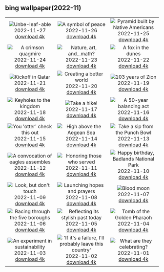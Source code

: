 ## bing wallpaper(2022-11)

|  |  |  |
| :----: | :----: | :----: |
| ![Unbe-leaf-able](https://cn.bing.com/th?id=OHR.Cecropia_EN-US9602789937_UHD.jpg&pid=hp&w=384&h=216&rs=1&c=4) <br/>2022-11-27 [download 4k](https://cn.bing.com/th?id=OHR.Cecropia_EN-US9602789937_UHD.jpg)| ![A symbol of peace](https://cn.bing.com/th?id=OHR.OliveTreeDay_EN-US9460125670_UHD.jpg&pid=hp&w=384&h=216&rs=1&c=4) <br/>2022-11-26 [download 4k](https://cn.bing.com/th?id=OHR.OliveTreeDay_EN-US9460125670_UHD.jpg)| ![Pyramid built by Native Americans](https://cn.bing.com/th?id=OHR.MonksMound_EN-US9323884241_UHD.jpg&pid=hp&w=384&h=216&rs=1&c=4) <br/>2022-11-25 [download 4k](https://cn.bing.com/th?id=OHR.MonksMound_EN-US9323884241_UHD.jpg)|
| ![A crimson quagmire](https://cn.bing.com/th?id=OHR.CranberryBog_EN-US4145520322_UHD.jpg&pid=hp&w=384&h=216&rs=1&c=4) <br/>2022-11-24 [download 4k](https://cn.bing.com/th?id=OHR.CranberryBog_EN-US4145520322_UHD.jpg)| ![Nature, art, and...math?](https://cn.bing.com/th?id=OHR.HelianthusAnnuus_EN-US9168789034_UHD.jpg&pid=hp&w=384&h=216&rs=1&c=4) <br/>2022-11-23 [download 4k](https://cn.bing.com/th?id=OHR.HelianthusAnnuus_EN-US9168789034_UHD.jpg)| ![A fox in the dunes](https://cn.bing.com/th?id=OHR.Waterleidingduinen_EN-US9090200846_UHD.jpg&pid=hp&w=384&h=216&rs=1&c=4) <br/>2022-11-22 [download 4k](https://cn.bing.com/th?id=OHR.Waterleidingduinen_EN-US9090200846_UHD.jpg)|
| ![Kickoff in Qatar](https://cn.bing.com/th?id=OHR.FIFA2022_EN-US9006895256_UHD.jpg&pid=hp&w=384&h=216&rs=1&c=4) <br/>2022-11-21 [download 4k](https://cn.bing.com/th?id=OHR.FIFA2022_EN-US9006895256_UHD.jpg)| ![Creating a better world](https://cn.bing.com/th?id=OHR.LandartPainting_EN-US8910164390_UHD.jpg&pid=hp&w=384&h=216&rs=1&c=4) <br/>2022-11-20 [download 4k](https://cn.bing.com/th?id=OHR.LandartPainting_EN-US8910164390_UHD.jpg)| ![103 years of Zion](https://cn.bing.com/th?id=OHR.ZNPVR_EN-US8821805600_UHD.jpg&pid=hp&w=384&h=216&rs=1&c=4) <br/>2022-11-19 [download 4k](https://cn.bing.com/th?id=OHR.ZNPVR_EN-US8821805600_UHD.jpg)|
| ![Keyholes to the kingdom](https://cn.bing.com/th?id=OHR.IslamicArt_EN-US8618450174_UHD.jpg&pid=hp&w=384&h=216&rs=1&c=4) <br/>2022-11-18 [download 4k](https://cn.bing.com/th?id=OHR.IslamicArt_EN-US8618450174_UHD.jpg)| ![Take a hike!](https://cn.bing.com/th?id=OHR.McKenzieRiverTrail_EN-US2967958579_UHD.jpg&pid=hp&w=384&h=216&rs=1&c=4) <br/>2022-11-17 [download 4k](https://cn.bing.com/th?id=OHR.McKenzieRiverTrail_EN-US2967958579_UHD.jpg)| ![A 50-year balancing act](https://cn.bing.com/th?id=OHR.Unesco50_EN-US1537915198_UHD.jpg&pid=hp&w=384&h=216&rs=1&c=4) <br/>2022-11-16 [download 4k](https://cn.bing.com/th?id=OHR.Unesco50_EN-US1537915198_UHD.jpg)|
| ![You 'otter' check this out](https://cn.bing.com/th?id=OHR.LontraCanadensis_EN-US1791102347_UHD.jpg&pid=hp&w=384&h=216&rs=1&c=4) <br/>2022-11-15 [download 4k](https://cn.bing.com/th?id=OHR.LontraCanadensis_EN-US1791102347_UHD.jpg)| ![High above the Aegean Sea](https://cn.bing.com/th?id=OHR.SanGiovanni_EN-US1675492729_UHD.jpg&pid=hp&w=384&h=216&rs=1&c=4) <br/>2022-11-14 [download 4k](https://cn.bing.com/th?id=OHR.SanGiovanni_EN-US1675492729_UHD.jpg)| ![Take a sip from the Punch Bowl](https://cn.bing.com/th?id=OHR.PunchBowl_EN-US0351920520_UHD.jpg&pid=hp&w=384&h=216&rs=1&c=4) <br/>2022-11-13 [download 4k](https://cn.bing.com/th?id=OHR.PunchBowl_EN-US0351920520_UHD.jpg)|
| ![A convocation of eagles assembles](https://cn.bing.com/th?id=OHR.HainesEagle_EN-US1470582706_UHD.jpg&pid=hp&w=384&h=216&rs=1&c=4) <br/>2022-11-12 [download 4k](https://cn.bing.com/th?id=OHR.HainesEagle_EN-US1470582706_UHD.jpg)| ![Honoring those who served](https://cn.bing.com/th?id=OHR.WomensMemorialMall_EN-US1199151625_UHD.jpg&pid=hp&w=384&h=216&rs=1&c=4) <br/>2022-11-11 [download 4k](https://cn.bing.com/th?id=OHR.WomensMemorialMall_EN-US1199151625_UHD.jpg)| ![Happy birthday, Badlands National Park](https://cn.bing.com/th?id=OHR.BadLightning_EN-US0865590962_UHD.jpg&pid=hp&w=384&h=216&rs=1&c=4) <br/>2022-11-10 [download 4k](https://cn.bing.com/th?id=OHR.BadLightning_EN-US0865590962_UHD.jpg)|
| ![Look, but don't touch](https://cn.bing.com/th?id=OHR.HedgehogNest_EN-US0590169065_UHD.jpg&pid=hp&w=384&h=216&rs=1&c=4) <br/>2022-11-09 [download 4k](https://cn.bing.com/th?id=OHR.HedgehogNest_EN-US0590169065_UHD.jpg)| ![Launching hopes and prayers](https://cn.bing.com/th?id=OHR.YiPeng_EN-US0467115147_UHD.jpg&pid=hp&w=384&h=216&rs=1&c=4) <br/>2022-11-08 [download 4k](https://cn.bing.com/th?id=OHR.YiPeng_EN-US0467115147_UHD.jpg)| ![Blood moon](https://cn.bing.com/th?id=OHR.CrestedButteEclispe_EN-US0408360129_UHD.jpg&pid=hp&w=384&h=216&rs=1&c=4) <br/>2022-11-07 [download 4k](https://cn.bing.com/th?id=OHR.CrestedButteEclispe_EN-US0408360129_UHD.jpg)|
| ![Racing through the five boroughs](https://cn.bing.com/th?id=OHR.MarathonSunday_EN-US0342685769_UHD.jpg&pid=hp&w=384&h=216&rs=1&c=4) <br/>2022-11-06 [download 4k](https://cn.bing.com/th?id=OHR.MarathonSunday_EN-US0342685769_UHD.jpg)| ![Reflecting its stylish past today](https://cn.bing.com/th?id=OHR.Trossachs_EN-US0183507678_UHD.jpg&pid=hp&w=384&h=216&rs=1&c=4) <br/>2022-11-05 [download 4k](https://cn.bing.com/th?id=OHR.Trossachs_EN-US0183507678_UHD.jpg)| ![Tomb of the Golden Pharaoh](https://cn.bing.com/th?id=OHR.Deities_EN-US8555427337_UHD.jpg&pid=hp&w=384&h=216&rs=1&c=4) <br/>2022-11-04 [download 4k](https://cn.bing.com/th?id=OHR.Deities_EN-US8555427337_UHD.jpg)|
| ![An experiment in sustainability](https://cn.bing.com/th?id=OHR.AmboseliBioshere_EN-US9391999022_UHD.jpg&pid=hp&w=384&h=216&rs=1&c=4) <br/>2022-11-03 [download 4k](https://cn.bing.com/th?id=OHR.AmboseliBioshere_EN-US9391999022_UHD.jpg)| !['If it's a failure, I'll probably leave this country'](https://cn.bing.com/th?id=OHR.SpruceGoose_EN-US0021752220_UHD.jpg&pid=hp&w=384&h=216&rs=1&c=4) <br/>2022-11-02 [download 4k](https://cn.bing.com/th?id=OHR.SpruceGoose_EN-US0021752220_UHD.jpg)| ![What are they celebrating?](https://cn.bing.com/th?id=OHR.Calacas_EN-US6430903741_UHD.jpg&pid=hp&w=384&h=216&rs=1&c=4) <br/>2022-11-01 [download 4k](https://cn.bing.com/th?id=OHR.Calacas_EN-US6430903741_UHD.jpg)|
